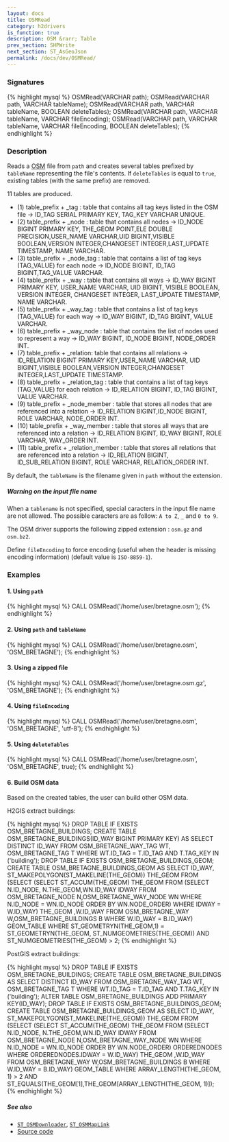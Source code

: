 ```yaml
---
layout: docs
title: OSMRead
category: h2drivers
is_function: true
description: OSM &rarr; Table
prev_section: SHPWrite
next_section: ST_AsGeoJson
permalink: /docs/dev/OSMRead/
---
```


### Signatures

{% highlight mysql %}
OSMRead(VARCHAR path);
OSMRead(VARCHAR path, VARCHAR tableName);
OSMRead(VARCHAR path, VARCHAR tableName, 
        BOOLEAN deleteTables);
OSMRead(VARCHAR path, VARCHAR tableName, 
        VARCHAR fileEncoding);
OSMRead(VARCHAR path, VARCHAR tableName, 
        VARCHAR fileEncoding, BOOLEAN deleteTables);
{% endhighlight %}

### Description

Reads a [OSM][wiki] file from `path` and creates several tables prefixed by `tableName` representing the file's contents. If `deleteTables` is equal to `true`, existing tables (with the same prefix) are removed.

11 tables are produced.

 * (1) table_prefix + _tag : table that contains all tag keys listed in the OSM file -> ID_TAG SERIAL PRIMARY KEY, TAG_KEY VARCHAR UNIQUE.
 * (2) table_prefix + _node : table that contains all nodes -> ID_NODE BIGINT PRIMARY KEY, THE_GEOM POINT,ELE DOUBLE PRECISION,USER_NAME VARCHAR,UID BIGINT,VISIBLE BOOLEAN,VERSION INTEGER,CHANGESET INTEGER,LAST_UPDATE TIMESTAMP, NAME VARCHAR.
 * (3) table_prefix + _node_tag : table that contains a list of tag keys (TAG_VALUE) for each node -> ID_NODE BIGINT, ID_TAG BIGINT,TAG_VALUE VARCHAR.
 * (4) table_prefix + _way : table that contains all ways -> ID_WAY BIGINT PRIMARY KEY, USER_NAME VARCHAR, UID BIGINT, VISIBLE BOOLEAN, VERSION INTEGER, CHANGESET INTEGER, LAST_UPDATE TIMESTAMP, NAME VARCHAR.
 * (5) table_prefix + _way_tag : table that contains a list of tag keys (TAG_VALUE) for each way -> ID_WAY BIGINT, ID_TAG BIGINT, VALUE VARCHAR.
 * (6) table_prefix + _way_node : table that contains the list of nodes used to represent a way -> ID_WAY BIGINT, ID_NODE BIGINT, NODE_ORDER INT.
 * (7) table_prefix + _relation: table that contains all relations -> ID_RELATION BIGINT PRIMARY KEY,USER_NAME VARCHAR, UID BIGINT,VISIBLE BOOLEAN,VERSION INTEGER,CHANGESET INTEGER,LAST_UPDATE TIMESTAMP.
 * (8) table_prefix + _relation_tag : table that contains a list of tag keys (TAG_VALUE) for each relation -> ID_RELATION BIGINT, ID_TAG BIGINT, VALUE VARCHAR.
 * (9) table_prefix + _node_member : table that stores all nodes that are referenced into a relation -> ID_RELATION BIGINT,ID_NODE BIGINT, ROLE VARCHAR, NODE_ORDER INT.
 * (10) table_prefix + _way_member : table that stores all ways that are referenced into a relation -> ID_RELATION BIGINT, ID_WAY BIGINT, ROLE VARCHAR, WAY_ORDER INT.
 * (11) table_prefix + _relation_member : table that stores all relations that are referenced into a relation -> ID_RELATION BIGINT, ID_SUB_RELATION BIGINT, ROLE VARCHAR, RELATION_ORDER INT.


By default, the `tableName` is the filename given in `path` without the extension.

<div class="note">
  <h5>Warning on the input file name</h5>
  <p>When a <code>tablename</code> is not specified, special caracters in the input file name are not allowed. The possible caracters are as follow: <code>A to Z</code>, <code>_</code> and <code>0 to 9</code>.</p>
</div>

The OSM driver supports the following zipped extension : `osm.gz` and `osm.bz2`.

Define `fileEncoding` to force encoding (useful when the header is missing encoding information) (default value is `ISO-8859-1`).

### Examples

#### 1. Using `path`

{% highlight mysql %}
CALL OSMRead('/home/user/bretagne.osm');
{% endhighlight %}

#### 2. Using `path` and `tableName`


{% highlight mysql %}
CALL OSMRead('/home/user/bretagne.osm', 'OSM_BRETAGNE');
{% endhighlight %}

#### 3. Using a zipped file

{% highlight mysql %}
CALL OSMRead('/home/user/bretagne.osm.gz', 'OSM_BRETAGNE');
{% endhighlight %}

#### 4. Using `fileEncoding`

{% highlight mysql %}
CALL OSMRead('/home/user/bretagne.osm', 'OSM_BRETAGNE', 'utf-8');
{% endhighlight %}


#### 5. Using `deleteTables`

{% highlight mysql %}
CALL OSMRead('/home/user/bretagne.osm', 'OSM_BRETAGNE', true);
{% endhighlight %}


#### 6. Build OSM data

Based on the created tables, the user can build other OSM data. 

H2GIS extract buildings:

{% highlight mysql %}
DROP TABLE IF EXISTS OSM_BRETAGNE_BUILDINGS;
CREATE TABLE OSM_BRETAGNE_BUILDINGS(ID_WAY BIGINT PRIMARY KEY) AS SELECT DISTINCT ID_WAY FROM OSM_BRETAGNE_WAY_TAG WT, OSM_BRETAGNE_TAG T WHERE WT.ID_TAG = T.ID_TAG AND T.TAG_KEY IN ('building');
DROP TABLE IF EXISTS OSM_BRETAGNE_BUILDINGS_GEOM;
CREATE TABLE OSM_BRETAGNE_BUILDINGS_GEOM AS SELECT ID_WAY, ST_MAKEPOLYGON(ST_MAKELINE(THE_GEOM)) THE_GEOM FROM (SELECT (SELECT ST_ACCUM(THE_GEOM) THE_GEOM FROM (SELECT N.ID_NODE, N.THE_GEOM,WN.ID_WAY IDWAY FROM OSM_BRETAGNE_NODE N,OSM_BRETAGNE_WAY_NODE WN WHERE N.ID_NODE = WN.ID_NODE ORDER BY WN.NODE_ORDER) WHERE  IDWAY = W.ID_WAY) THE_GEOM ,W.ID_WAY FROM OSM_BRETAGNE_WAY W,OSM_BRETAGNE_BUILDINGS B WHERE W.ID_WAY = B.ID_WAY) GEOM_TABLE WHERE ST_GEOMETRYN(THE_GEOM,1) = ST_GEOMETRYN(THE_GEOM, ST_NUMGEOMETRIES(THE_GEOM)) AND ST_NUMGEOMETRIES(THE_GEOM) > 2;
{% endhighlight %}

PostGIS extract buildings:

{% highlight mysql %}
DROP TABLE IF EXISTS OSM_BRETAGNE_BUILDINGS;
CREATE TABLE OSM_BRETAGNE_BUILDINGS AS SELECT DISTINCT ID_WAY FROM OSM_BRETAGNE_WAY_TAG WT, OSM_BRETAGNE_TAG T WHERE WT.ID_TAG = T.ID_TAG AND T.TAG_KEY IN ('building');
ALTER TABLE OSM_BRETAGNE_BUILDINGS ADD PRIMARY KEY(ID_WAY);
DROP TABLE IF EXISTS OSM_BRETAGNE_BUILDINGS_GEOM;
CREATE TABLE OSM_BRETAGNE_BUILDINGS_GEOM AS SELECT ID_WAY,
ST_MAKEPOLYGON(ST_MAKELINE(THE_GEOM)) THE_GEOM FROM (SELECT (SELECT ST_ACCUM(THE_GEOM) THE_GEOM FROM
 (SELECT N.ID_NODE, N.THE_GEOM,WN.ID_WAY IDWAY FROM OSM_BRETAGNE_NODE N,OSM_BRETAGNE_WAY_NODE WN WHERE N.ID_NODE = WN.ID_NODE ORDER BY WN.NODE_ORDER)  ORDEREDNODES WHERE  ORDEREDNODES.IDWAY = W.ID_WAY) THE_GEOM ,W.ID_WAY FROM OSM_BRETAGNE_WAY W,OSM_BRETAGNE_BUILDINGS B WHERE W.ID_WAY = B.ID_WAY) GEOM_TABLE WHERE ARRAY_LENGTH(THE_GEOM, 1) > 2 AND ST_EQUALS(THE_GEOM[1],THE_GEOM[ARRAY_LENGTH(THE_GEOM, 1)]);
{% endhighlight %}

##### See also

* [`ST_OSMDownloader`](../ST_OSMDownloader), [`ST_OSMMapLink`](../ST_OSMMapLink)
* <a href="https://github.com/orbisgis/h2gis/blob/master/h2gis-functions/src/main/java/org/h2gis/functions/io/osm/OSMRead.java" target="_blank">Source code</a>

[wiki]: http://wiki.openstreetmap.org/wiki/OSM_XML

